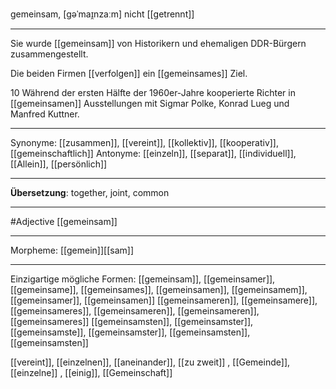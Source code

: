 gemeinsam, [gəˈmaɪ̯nzaːm]
nicht [[getrennt]]

---
Sie wurde [[gemeinsam]] von Historikern und ehemaligen DDR-Bürgern zusammengestellt.

Die beiden Firmen [[verfolgen]] ein [[gemeinsames]] Ziel.

10 Während der ersten Hälfte der 1960er-Jahre kooperierte Richter in [[gemeinsamen]] Ausstellungen mit Sigmar Polke, Konrad Lueg und Manfred Kuttner.

---
Synonyme: [[zusammen]], [[vereint]], [[kollektiv]], [[kooperativ]], [[gemeinschaftlich]]
Antonyme: [[einzeln]], [[separat]], [[individuell]], [[Allein]], [[persönlich]]

---
**Übersetzung**:
together, joint, common

---
#Adjective [[gemeinsam]]

---
Morpheme:
[[gemein]][[sam]]

---


Einzigartige mögliche Formen: 
[[gemeinsam]], [[gemeinsamer]], [[gemeinsame]], [[gemeinsames]], [[gemeinsamen]], [[gemeinsamem]], [[gemeinsamer]], [[gemeinsamen]]
[[gemeinsameren]], [[gemeinsamere]], [[gemeinsameres]], [[gemeinsameren]], [[gemeinsameren]], [[gemeinsameres]]
[[gemeinsamsten]], [[gemeinsamster]], [[gemeinsamste]], [[gemeinsamster]], [[gemeinsamsten]], [[gemeinsamsten]]


[[vereint]], [[einzelnen]], [[aneinander]], [[zu zweit]]
, [[Gemeinde]], [[einzelne]]
, [[einig]], [[Gemeinschaft]]